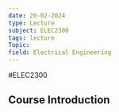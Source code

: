 ```yaml
---
date: 20-02-2024
type: Lecture
subject: ELEC2300
tags: lecture
Topic:
field: Electrical Engineering
---
```

#ELEC2300

## Course Introduction

